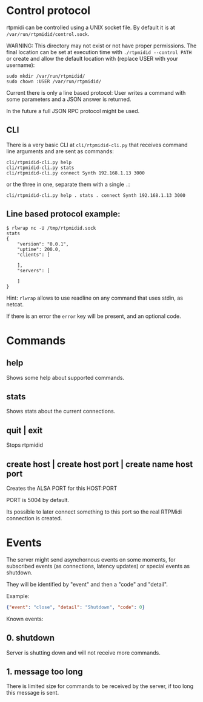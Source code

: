 # Control protocol

rtpmidi can be controlled using a UNIX socket file. By default it is at
`/var/run/rtpmidid/control.sock`.

WARNING: This directory may not exist or not have proper permissions. The
final location can be set at execution time with `./rtpmidid --control PATH`
or create and allow the default location with (replace USER with your username):

```shell
sudo mkdir /var/run/rtpmidid/
sudo chown :USER /var/run/rtpmidid/
```

Current there is only a line based protocol: User writes a command with some
parameters and a JSON answer is returned.

In the future a full JSON RPC protocol might be used.

## CLI

There is a very basic CLI at `cli/rtpmidid-cli.py` that receives command line
arguments and are sent as commands:

```shell
cli/rtpmidid-cli.py help
cli/rtpmidid-cli.py stats
cli/rtpmidid-cli.py connect Synth 192.168.1.13 3000
```

or the three in one, separate them with a single `.`:

```shell
cli/rtpmidid-cli.py help . stats . connect Synth 192.168.1.13 3000
```


## Line based protocol example:
```shell
$ rlwrap nc -U /tmp/rtpmidid.sock
stats
{
    "version": "0.0.1",
    "uptime": 200.0,
    "clients": [

    ],
    "servers": [

    ]
}
```

Hint: `rlwrap` allows to use readline on any command that uses stdin, as netcat.

If there is an error the `error` key will be present, and an optional code.

# Commands

## help

Shows some help about supported commands.

## stats

Shows stats about the current connections.

## quit | exit

Stops rtpmidid

## create host | create host port | create name host port

Creates the ALSA PORT for this HOST:PORT

PORT is 5004 by default.

Its possible to later connect something to this port so the real RTPMidi
connection is created.

# Events

The server might send asynchornous events on some moments, for subscribed
events (as connections, latency updates) or special events as shutdown.

They will be identified by "event" and then a "code" and "detail".

Example:

```json
{"event": "close", "detail": "Shutdown", "code": 0}
```

Known events:

## 0. shutdown

Server is shutting down and will not receive more commands.

## 1. message too long

There is limited size for commands to be received by the server, if too long
this message is sent.

